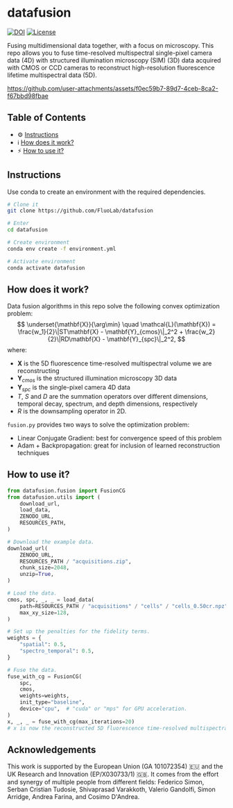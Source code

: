 # datafusion

[![DOI](https://zenodo.org/badge/DOI/10.5281/zenodo.15496000.svg)](https://doi.org/10.5281/zenodo.15496000)
[![License](https://img.shields.io/badge/License-BSD_3--Clause-blue.svg)](https://opensource.org/licenses/BSD-3-Clause)

Fusing multidimensional data together, with a focus on microscopy.
This repo allows you to fuse time-resolved multispectral single-pixel camera data (4D) with
structured illumination microscopy (SIM) (3D) data acquired with CMOS or CCD cameras to reconstruct
high-resolution fluorescence lifetime multispectral data (5D).

https://github.com/user-attachments/assets/f0ec59b7-89d7-4ceb-8ca2-f67bbd98fbae

## Table of Contents

- ⚙️ [Instructions](#instructions)
- ℹ️ [How does it work?](#how-does-it-work)
- ⚡️ [How to use it?](#how-to-use-it)

## Instructions
Use conda to create an environment with the required dependencies.

```bash
# Clone it
git clone https://github.com/FluoLab/datafusion

# Enter
cd datafusion

# Create environment
conda env create -f environment.yml

# Activate environment
conda activate datafusion
```

## How does it work?

Data fusion algorithms in this repo solve the following convex optimization problem:
$$
\underset{\mathbf{X}}{\arg\min} \quad \mathcal{L}(\mathbf{X}) =
\frac{w_1}{2}\|ST\mathbf{X} - \mathbf{Y}_{cmos}\|_2^2 +
\frac{w_2}{2}\|RD\mathbf{X} - \mathbf{Y}_{spc}\|_2^2,
$$
where:

* $\mathbf{X}$ is the 5D fluorescence time-resolved multispectral volume we are reconstructing
* $\mathbf{Y}_{cmos}$ is the structured illumination microscopy 3D data
* $\mathbf{Y}_{spc}$ is the single-pixel camera 4D data
* $T$, $S$ and $D$ are the summation operators over different dimensions,
  temporal decay, spectrum, and depth dimensions, respectively
* $R$ is the downsampling operator in 2D.

`fusion.py` provides two ways to solve the optimization problem:

* Linear Conjugate Gradient: best for convergence speed of this problem
* Adam + Backpropagation: great for inclusion of learned reconstruction techniques

## How to use it?

```python
from datafusion.fusion import FusionCG
from datafusion.utils import (
    download_url,
    load_data,
    ZENODO_URL,
    RESOURCES_PATH,
)

# Download the example data.
download_url(
    ZENODO_URL,
    RESOURCES_PATH / "acquisitions.zip",
    chunk_size=2048,
    unzip=True,
)

# Load the data.
cmos, spc, _, _ = load_data(
    path=RESOURCES_PATH / "acquisitions" / "cells" / "cells_0.50cr.npz",
    max_xy_size=128,
)

# Set up the penalties for the fidelity terms.
weights = {
    "spatial": 0.5,
    "spectro_temporal": 0.5,
}

# Fuse the data.
fuse_with_cg = FusionCG(
    spc,
    cmos,
    weights=weights,
    init_type="baseline",
    device="cpu",  # "cuda" or "mps" for GPU acceleration.
)
x, _, _ = fuse_with_cg(max_iterations=20)
# x is now the reconstructed 5D fluorescence time-resolved multispectral volume.

```

## Acknowledgements

This work is supported by the European Union (GA 101072354) 🇪🇺
and the UK Research and Innovation (EP/X030733/1) 🇬🇧. It comes from
the effort and synergy of multiple people from different fields:
Federico Simon, Serban Cristian Tudosie, Shivaprasad Varakkoth, 
Valerio Gandolfi, Simon Arridge,
Andrea Farina, and Cosimo D'Andrea.